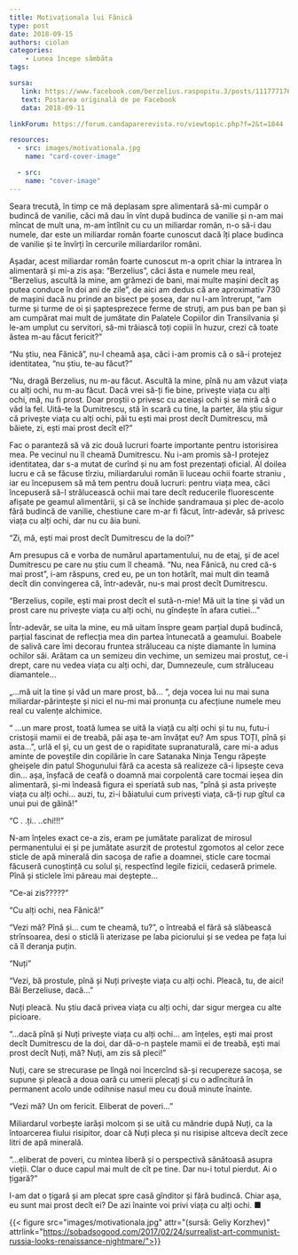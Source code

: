 ```yaml
---
title: Motivaționala lui Fănică
type: post
date: 2018-09-15
authors: ciolan
categories:
    - Lunea începe sâmbăta
tags:

sursa:
   link: https://www.facebook.com/berzelius.raspopitu.3/posts/111777176448067
   text: Postarea originală de pe Facebook
   data: 2018-09-11

linkForum: https://forum.candaparerevista.ro/viewtopic.php?f=2&t=1844

resources:
  - src: images/motivationala.jpg
    name: "card-cover-image"

  - src:
    name: "cover-image"
---
```


Seara trecută, în timp ce mă deplasam spre alimentară să-mi cumpăr o budincă de vanilie, căci mă dau în vînt după budinca de vanilie și n-am mai mîncat de mult una, m-am întîlnit cu cu un miliardar român, n-o să-i dau numele, dar este un miliardar român foarte cunoscut dacă îți place budinca de vanilie și te învîrți în cercurile miliardarilor români.

Așadar, acest miliardar român foarte cunoscut m-a oprit chiar la intrarea în alimentară și mi-a zis așa: “Berzelius”, căci ăsta e numele meu real, “Berzelius, ascultă la mine, am grămezi de bani, mai multe mașini decît aș putea conduce în doi ani de zile”, de aici am dedus că are aproximativ 730 de mașini dacă nu prinde an bisect pe șosea, dar nu l-am întrerupt, “am turme și turme de oi și șaptesprezece ferme de struți, am pus ban pe ban și am cumpărat mai mult de jumătate din Palatele Copiilor din Transilvania și le-am umplut cu servitori, să-mi trăiască toți copiii în huzur, crezi că toate ăstea m-au făcut fericit?”

“Nu știu, nea Fănică”, nu-l cheamă așa, căci i-am promis că o să-i protejez identitatea, “nu știu, te-au făcut?”

“Nu, dragă Berzelius, nu m-au făcut. Ascultă la mine, pînă nu am văzut viața cu alți ochi, nu m-au făcut. Dacă vrei să-ți fie bine, privește viața cu alți ochi, mă, nu fi prost. Doar proștii o privesc cu aceiași ochi și se miră că o văd la fel. Uită-te la Dumitrescu, stă în scară cu tine, la parter, ăla știu sigur că privește viața cu alți ochi, păi tu ești mai prost decît Dumitrescu, mă băiete, zi, ești mai prost decît el?”

Fac o paranteză să vă zic două lucruri foarte importante pentru istorisirea mea. Pe vecinul nu îl cheamă Dumitrescu. Nu i-am promis să-I protejez identitatea, dar s-a mutat de curînd și nu am fost prezentați oficial. Al doilea lucru e că se făcuse tîrziu, miliardarului român îi luceau ochii foarte straniu , iar eu începusem să mă tem pentru două lucruri: pentru viața mea, căci începuseră să-I strălucească ochii mai tare decît reducerile fluorescente afișate pe geamul alimentării, și că se închide șandramaua și plec de-acolo fără budincă de vanilie, chestiune care m-ar fi făcut, într-adevăr, să privesc viața cu alți ochi, dar nu cu ăia buni.

“Zi, mă, ești mai prost decît Dumitrescu de la doi?”

Am presupus că e vorba de numărul apartamentului, nu de etaj, și de acel Dumitrescu pe care nu știu cum îl cheamă. “Nu, nea Fănică, nu cred că-s mai prost”, i-am răspuns, cred eu, pe un ton hotărît, mai mult din teamă decît din convingerea că, într-adevăr, nu-s mai prost decît Dumitrescu.

“Berzelius, copile, ești mai prost decît el sută-n-mie! Mă uit la tine și văd un prost care nu privește viața cu alți ochi, nu gîndește în afara cutiei…”

Într-adevăr, se uita la mine, eu mă uitam înspre geam parțial după budincă, parțial fascinat de reflecția mea din partea întunecată a geamului. Boabele de salivă care îmi decorau fruntea străluceau ca niște diamante în lumina ochilor săi. Arătam ca un semizeu din vechime, un semizeu mai prostuț, ce-i drept, care nu vedea viața cu alți ochi, dar, Dumnezeule, cum străluceau diamantele…

„…mă uit la tine și văd un mare prost, bă… “, deja vocea lui nu mai suna miliardar-părintește și nici el nu-mi mai pronunța cu afecțiune numele meu real cu valențe alchimice.

“ …un mare prost, toată lumea se uită la viață cu alți ochi și tu nu, futu-i cristoșii mamii ei de treabă, păi așa te-am învățat eu? Am spus TOȚI, pînă și asta…”, urlă el și, cu un gest de o rapiditate supranaturală, care mi-a adus aminte de poveștile din copilărie în care Satanaka Ninja Tengu răpește gheișele din patul Shogunului fără ca acesta să realizeze că-i lipsește ceva din… așa, înșfacă de ceafă o doamnă mai corpolentă care tocmai ieșea din alimentară, și-mi îndeasă figura ei speriată sub nas, “pînă și asta privește viața cu alți ochi… auzi, tu, zi-i băiatului cum privești viața, că-ți rup gîtul ca unui pui de găină!”

“C . .ți.. ..chi!!!”

N-am înțeles exact ce-a zis, eram pe jumătate paralizat de mirosul permanentului ei și pe jumătate asurzit de protestul zgomotos al celor zece sticle de apă minerală din sacoșa de rafie a doamnei, sticle care tocmai făcuseră cunoștință cu solul și, respectînd legile fizicii, cedaseră primele. Pînă și sticlele îmi păreau mai deștepte…

“Ce-ai zis?????”

“Cu alți ochi, nea Fănică!”

“Vezi mă? Pînă și… cum te cheamă, tu?”, o întreabă el fără să slăbească strînsoarea, desi o sticlă îi aterizase pe laba piciorului și se vedea pe fața lui că îl deranja puțin.

“Nuți”

“Vezi, bă prostule, pînă și Nuți privește viața cu alți ochi. Pleacă, tu, de aici! Băi Berzeliuse, dacă…”

Nuți pleacă. Nu știu dacă privea viața cu alți ochi, dar sigur mergea cu alte picioare.

“…dacă pînă și Nuți privește viața cu alți ochi… am înțeles, ești mai prost decît Dumitrescu de la doi, dar dă-o-n paștele mamii ei de treabă, ești mai prost decît Nuți, mă? Nuți, am zis să pleci!”

Nuți, care se strecurase pe lîngă noi încercînd să-și recupereze sacoșa, se supune și pleacă a doua oară cu umerii plecați și cu o adîncitură în permanent acolo unde odihnise nasul meu cu două minute înainte.

“Vezi mă? Un om fericit. Eliberat de poveri…”

Miliardarul vorbește iarăși molcom și se uită cu mândrie după Nuți, ca la întoarcerea fiului risipitor, doar că Nuți pleca și nu risipise altceva decît zece litri de apă minerală.

“…eliberat de poveri, cu mintea liberă și o perspectivă sănătoasă asupra vieții. Clar o duce capul mai mult de cît pe tine. Dar nu-i totul pierdut. Ai o țigară?”

I-am dat o țigară și am plecat spre casă gînditor și fără budincă. Chiar așa, eu sunt mai prost decît ei? De azi înainte voi privi viața cu alți ochi. ■

{{< figure  src="images/motivationala.jpg" attr="(sursă: Geliy Korzhev)" attrlink="https://sobadsogood.com/2017/02/24/surrealist-art-communist-russia-looks-renaissance-nightmare/">}}
